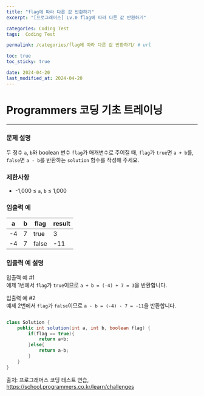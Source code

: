 ```yaml
---
title: "flag에 따라 다른 값 반환하기"
excerpt: "[프로그래머스] Lv.0 flag에 따라 다른 값 반환하기"

categories: Coding Test
tags:  Coding Test

permalink: /categories/flag에 따라 다른 값 반환하기/ # url

toc: true
toc_sticky: true

date: 2024-04-20
last_modified_at: 2024-04-20
---
```


# Programmers 코딩 기초 트레이닝

---

### 문제 설명
두 정수 `a`, `b`와 boolean 변수 `flag`가 매개변수로 주어질 때, `flag`가 `true`면 `a + b`를, `false`면 `a - b`를 반환하는 `solution` 함수를 작성해 주세요.

### 제한사항
- -1,000 ≤ `a`, `b` ≤ 1,000

### 입출력 예

| a   | b   | flag  | result |
|-----|-----|-------|--------|
| -4  | 7   | true  | 3      |
| -4  | 7   | false | -11    |

### 입출력 예 설명
입출력 예 #1  
예제 1번에서 `flag`가 `true`이므로 `a + b = (-4) + 7 = 3`을 반환합니다.

입출력 예 #2  
예제 2번에서 `flag`가 `false`이므로 `a - b = (-4) - 7 = -11`을 반환합니다.

```java

class Solution {
    public int solution(int a, int b, boolean flag) {
        if(flag == true){
            return a+b;
        }else{
            return a-b;
        }
    }
}

``````

출처: 프로그래머스 코딩 테스트 연습, https://school.programmers.co.kr/learn/challenges
